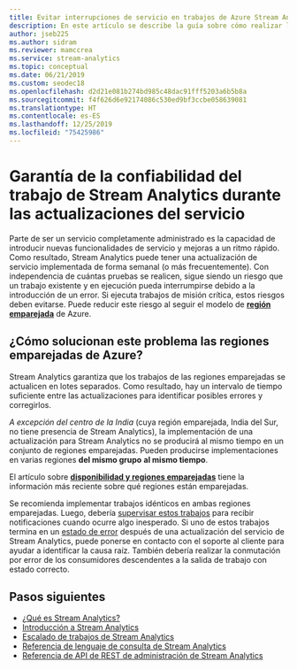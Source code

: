 ```yaml
---
title: Evitar interrupciones de servicio en trabajos de Azure Stream Analytics
description: En este artículo se describe la guía sobre cómo realizar la actualización resistente de los trabajos de Stream Analytics.
author: jseb225
ms.author: sidram
ms.reviewer: mamccrea
ms.service: stream-analytics
ms.topic: conceptual
ms.date: 06/21/2019
ms.custom: seodec18
ms.openlocfilehash: d2d21e081b274bd985c48dac91fff5203a6b5b8a
ms.sourcegitcommit: f4f626d6e92174086c530ed9bf3ccbe058639081
ms.translationtype: HT
ms.contentlocale: es-ES
ms.lasthandoff: 12/25/2019
ms.locfileid: "75425986"
---
```

# <a name="guarantee-stream-analytics-job-reliability-during-service-updates"></a>Garantía de la confiabilidad del trabajo de Stream Analytics durante las actualizaciones del servicio

Parte de ser un servicio completamente administrado es la capacidad de introducir nuevas funcionalidades de servicio y mejoras a un ritmo rápido. Como resultado, Stream Analytics puede tener una actualización de servicio implementada de forma semanal (o más frecuentemente). Con independencia de cuántas pruebas se realicen, sigue siendo un riesgo que un trabajo existente y en ejecución pueda interrumpirse debido a la introducción de un error. Si ejecuta trabajos de misión crítica, estos riesgos deben evitarse. Puede reducir este riesgo al seguir el modelo de **[región emparejada](https://docs.microsoft.com/azure/best-practices-availability-paired-regions)** de Azure. 

## <a name="how-do-azure-paired-regions-address-this-concern"></a>¿Cómo solucionan este problema las regiones emparejadas de Azure?

Stream Analytics garantiza que los trabajos de las regiones emparejadas se actualicen en lotes separados. Como resultado, hay un intervalo de tiempo suficiente entre las actualizaciones para identificar posibles errores y corregirlos.

_A excepción del centro de la India_ (cuya región emparejada, India del Sur, no tiene presencia de Stream Analytics), la implementación de una actualización para Stream Analytics no se producirá al mismo tiempo en un conjunto de regiones emparejadas. Pueden producirse implementaciones en varias regiones **del mismo grupo** **al mismo tiempo**.

El artículo sobre **[disponibilidad y regiones emparejadas](https://docs.microsoft.com/azure/best-practices-availability-paired-regions)** tiene la información más reciente sobre qué regiones están emparejadas.

Se recomienda implementar trabajos idénticos en ambas regiones emparejadas. Luego, debería [supervisar estos trabajos](https://docs.microsoft.com/azure/stream-analytics/stream-analytics-set-up-alerts#scenarios-to-monitor) para recibir notificaciones cuando ocurre algo inesperado. Si uno de estos trabajos termina en un [estado de error](https://docs.microsoft.com/azure/stream-analytics/job-states) después de una actualización del servicio de Stream Analytics, puede ponerse en contacto con el soporte al cliente para ayudar a identificar la causa raíz. También debería realizar la conmutación por error de los consumidores descendentes a la salida de trabajo con estado correcto.

## <a name="next-steps"></a>Pasos siguientes

* [¿Qué es Stream Analytics?](stream-analytics-introduction.md)
* [Introducción a Stream Analytics](stream-analytics-real-time-fraud-detection.md)
* [Escalado de trabajos de Stream Analytics](stream-analytics-scale-jobs.md)
* [Referencia de lenguaje de consulta de Stream Analytics](https://docs.microsoft.com/stream-analytics-query/stream-analytics-query-language-reference)
* [Referencia de API de REST de administración de Stream Analytics](https://msdn.microsoft.com/library/azure/dn835031.aspx)
